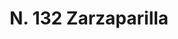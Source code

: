 ---
title: "N. 132 Zarzaparilla"
permalink: "/edition/plant132/"
plant-name: "N. 132"
plant-number: "132"
plant-xml: "/assets/xml/plant132.xml"
plant-img1: "/assets/img/plant132_verso.jpg"
plant-img2: "/assets/img/plant132.jpg"
plant-title: "N. 132 Zarzaparilla"
plant-taxon-link: ""
plant-taxon-content: ""
layout: single-xml
---